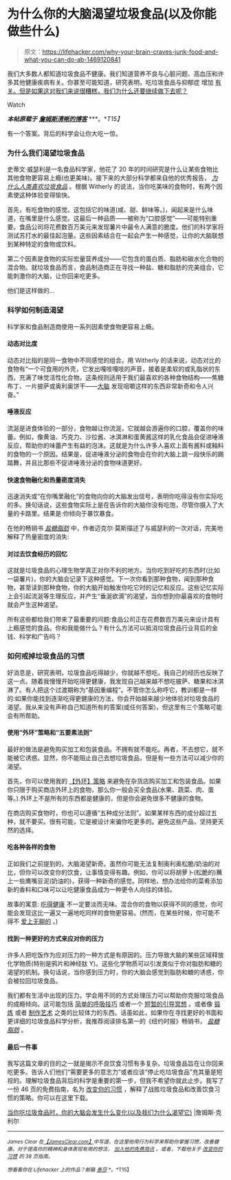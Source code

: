 # 为什么你的大脑渴望垃圾食品(以及你能做些什么)

> 原文：<https://lifehacker.com/why-your-brain-craves-junk-food-and-what-you-can-do-ab-1469120841>

我们大多数人都知道垃圾食品不健康。我们知道营养不良与心脏问题、高血压和许多其他健康疾病有关。你甚至可能知道，研究表明，吃垃圾食品与抑郁症 增加 [有关。但是如果这对我们来说很糟糕，我们为什么还要继续做下去呢？](http://www.ncbi.nlm.nih.gov/pubmed/21835082)

Watch

***本帖原载于*** [***詹姆斯清晰的博客***](http://jamesclear.com/junk-food-science) ***。**T15】*

有一个答案。背后的科学会让你大吃一惊。

### 为什么我们渴望垃圾食品

史蒂文·威瑟利是一名食品科学家，他花了 20 年的时间研究是什么让某些食物比其他食物更容易上瘾(也更美味)。接下来的大部分科学都来自他的优秀报告， [*为什么人类喜欢垃圾食品*](http://jamesclear.com/wp-content/uploads/2013/11/why-humans-like-junk-food-steven-witherly.pdf) 。根据 Witherly 的说法，当你吃美味的食物时，有两个因素使这种体验变得愉快。

首先，有吃食物的感觉。这包括它的味道(咸、甜、鲜味等。)，闻起来是什么味道，在嘴里是什么感觉。这最后一种品质——被称为“口腔感觉”——可能特别重要。食品公司将花费数百万美元来发现薯片中最令人满意的脆度。他们的科学家将测试苏打水的最佳起泡量。这些因素结合在一起会产生一种感觉，让你的大脑联想到某种特定的食物或饮料。

第二个因素是食物的实际宏量营养成分——它包含的蛋白质、脂肪和碳水化合物的混合物。就垃圾食品而言，食品制造商正在寻找一种盐、糖和脂肪的完美组合，它能刺激你的大脑，让你回来吃更多。

他们是这样做的…

### 科学如何制造渴望

科学家和食品制造商使用一系列因素使食物更容易上瘾。

#### **动态对比度**

动态对比指的是同一食物中不同感觉的组合。用 Witherly 的话来说，动态对比的食物有“一个可食用的外壳，它发出嘎吱嘎吱的声音，接着是柔软的或乳脂状的东西，充满了味觉活性化合物。这条规则适用于我们最喜欢的各种食物结构——焦糖布丁、一片披萨或奥利奥饼干——[大脑](https://lifehacker.com/hack-your-brain-to-use-cravings-to-your-advantage-5887614) 发现咀嚼这样的东西非常新奇和令人兴奋。”

#### **唾液反应**

流涎是进食体验的一部分，食物越让你流涎，它就越会游遍你的口腔，覆盖你的味蕾。例如，像黄油、巧克力、沙拉酱、冰淇淋和蛋黄酱这样的乳化食品会促进唾液反应，帮助你的味蕾产生有益的泡沫。这就是为什么许多人喜欢上面有酱料或釉料的食物的一个原因。结果是，促进唾液分泌的食物会在你的大脑上跳一段快乐的踢踏舞，并且比那些不促进唾液分泌的食物味道更好。

#### **快速食物融化和热量密度消失**

迅速消失或“在你嘴里融化”的食物向你的大脑发出信号，表明你吃得没有你实际吃的多。换句话说，这些食物实际上是在告诉你的大脑你没有吃饱，尽管你摄入了大量的卡路里。结果是:你倾向于暴饮暴食。

在他的畅销书 [*盐糖脂肪*](http://www.amazon.com/gp/product/1400069807/ref=as_li_ss_tl?asc_campaign=InlineText&asc_refurl=https://lifehacker.com/why-your-brain-craves-junk-food-and-what-you-can-do-ab-1469120841&asc_source=&camp=1789&creative=390957&creativeASIN=1400069807&ie=UTF8&linkCode=as2&tag=kinjalifehackerlink-20) 中，作者迈克尔·莫斯描述了与威瑟利的一次对话，完美地解释了热量密度的消失:

#### **对过去饮食经历的回忆**

这就是垃圾食品的心理生物学真正对你不利的地方。当你吃到好吃的东西时(比如一袋薯片)，你的大脑会记录下这种感觉。下一次你看到那种食物，闻到那种食物，甚至读到那种食物，你的大脑开始触发你吃它时的记忆和反应。这些记忆实际上会引起流涎等生理反应，并产生“垂涎欲滴”的渴望，当你想到你最喜欢的食物时就会产生这种渴望。

所有这些都给我们带来了最重要的问题:食品公司正在花费数百万美元来设计具有上瘾感觉的食品。你和我能做什么？有什么方法可以抵消垃圾食品行业背后的金钱、科学和广告吗？

### 如何戒掉垃圾食品的习惯

好消息是，研究表明，垃圾食品吃得越少，你就越不想吃。我自己的经历也反映了这一点。随着我慢慢开始吃得更健康，我发现自己越来越不想吃披萨、糖果和冰淇淋了。有人把这个过渡期称为“基因重编程”。不管你怎么称呼它，教训都是一样的:如果你能找到逐渐吃得更健康的方法，你会开始越来越少地体验对垃圾食品的渴望。我从来没有声称自己知道所有的答案(或任何答案)，但这里有三个策略可能会有所帮助。

#### **使用“外环”策略和“五要素法则”**

最好的做法是避免购买加工和包装食品。不拥有就不能吃。再者，不去想它，就不能被它诱惑。显然，你不能阻止自己去想垃圾食品，但是有一些方法可以减少你的渴望。

首先，你可以使用我的 [【外环】策略](http://jamesclear.com/simple-diet-ideas) 来避免在杂货店购买加工和包装食品。如果你只限于购买商店外环上的食物，那么你一般会买全食品(水果、蔬菜、肉、蛋等。).外环上不是所有的东西都是健康的，但是你会避免很多不健康的食物。

在商店购买食物时，你也可以遵循“五种成分法则”。如果某样东西的成分超过五种，就不要买。很有可能，它是被设计来骗你吃更多的。避免这些产品，坚持更天然的选择。

#### **吃各种各样的食物**

正如我们之前提到的，大脑渴望新奇。虽然你可能无法复制奥利奥松脆/奶油的对比，但你可以改变你的饮食，让事情变得有趣。例如，你可以将胡萝卜(松脆的)蘸上一些鹰嘴豆泥(奶油的)，获得一种新奇的感觉。同样地，想办法给你的菜肴添加新的香料和口味可以让吃健康食品成为一种更令人向往的体验。

故事的寓意: [吃得健康](https://lifehacker.com/how-to-learn-to-love-healthy-food-even-if-youre-a-pick-5972108) 不一定要淡而无味。混合你的食物以获得不同的感觉，你可能会发现这比一遍又一遍地吃同样的食物更容易。(然而，在某些时候，你可能不得不 [爱上无聊的](http://jamesclear.com/stay-focused) 。)

#### **找到一种更好的方式来应对你的压力**

许多人把吃饭作为应对压力的一种方式是有原因的。压力导致大脑的某些区域释放化学物质(特别是鸦片和神经肽 Y)。这些化学物质可以引发类似于你对脂肪和糖的渴望的机制。换句话说，当你感到压力时，你的大脑会感觉到脂肪和糖的诱惑，你会被拉回垃圾食品。

我们都有生活中出现的压力。学会用不同的方式处理压力可以帮助你克服垃圾食品的成瘾倾向。这可能包括 [简单的呼吸技巧](http://www.youtube.com/watch?v=dEJbDDWzrUs) 或者一个 [短暂的引导冥想](http://www.youtube.com/watch?v=lpsfWkl5L08) 。或者像 [锻炼](http://jamesclear.com/start-working-out) 或者 [制作艺术](http://jamesclear.com/make-more-art) 之类的比较体力的东西。话虽如此，如果你在寻找更好的书面和更详细的垃圾食品科学分析，我推荐阅读排名第一的《纽约时报》畅销书， [*盐糖脂肪*](http://www.amazon.com/gp/product/1400069807/ref=as_li_ss_tl?asc_campaign=InlineText&asc_refurl=https://lifehacker.com/why-your-brain-craves-junk-food-and-what-you-can-do-ab-1469120841&asc_source=&camp=1789&creative=390957&creativeASIN=1400069807&ie=UTF8&linkCode=as2&tag=kinjalifehackerlink-20) 。

#### 最后一件事

我写这篇文章的目的之一就是揭示不良饮食习惯有多复杂。垃圾食品旨在让你回来吃更多。告诉人们他们“需要更多的意志力”或者应该“停止吃垃圾食品”充其量是短视的。理解垃圾食品背后的科学是重要的第一步，但我不希望你就此止步。我写了一份 46 页的免费指南，名为 [改变你的习惯](http://jamesclear.com/habits) ，解释了战胜垃圾食品和改善饮食习惯的策略。你可以在这里下载。

[当你吃垃圾食品时，你的大脑会发生什么变化(以及我们为什么渴望它)](http://jamesclear.com/junk-food-science) |詹姆斯·克利尔

* * *

<small>*James Clear 在*</small>[<small>*【JamesClear.com】*</small>](http://jamesclear.com/)<small>*中写道，在这里他用行为科学来帮助你掌握习惯，改善健康。对于提高你的精神和身体表现有用的想法，*</small> [<small>*加入他的免费简讯*</small>](http://jamesclear.com/newsletter) <small>*。或者，下载他关于*</small> [<small>*改变你的习惯*</small>](http://jamesclear.com/habits) <small>*的 38 页指南。*</small>

<small>*想看看你在 Lifehacker 上的作品？邮箱*</small> [<small>*泰莎*</small>](https://mail.google.com/mail/?view=cm&fs=1&tf=1&to=tessa@lifehacker.com) <small>*。*T15】</small>